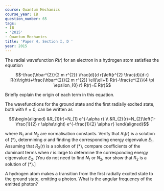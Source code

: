 ```yaml
---
course: Quantum Mechanics
course_year: IB
question_number: 65
tags:
- IB
- '2015'
- Quantum Mechanics
title: 'Paper 4, Section I, D '
year: 2015
---
```




The radial wavefunction $R(r)$ for an electron in a hydrogen atom satisfies the equation

$$-\frac{\hbar^{2}}{2 m r^{2}} \frac{d}{d r}\left(r^{2} \frac{d}{d r} R(r)\right)+\frac{\hbar^{2}}{2 m r^{2}} \ell(\ell+1) R(r)-\frac{e^{2}}{4 \pi \epsilon_{0} r} R(r)=E R(r)$$

Briefly explain the origin of each term in this equation.

The wavefunctions for the ground state and the first radially excited state, both with $\ell=0$, can be written as

$$\begin{aligned}
&R_{1}(r)=N_{1} e^{-\alpha r} \\
&R_{2}(r)=N_{2}\left(1-\frac{1}{2} r \alpha\right) e^{-\frac{1}{2} \alpha r}
\end{aligned}$$

where $N_{1}$ and $N_{2}$ are normalisation constants. Verify that $R_{1}(r)$ is a solution of $(*)$, determining $\alpha$ and finding the corresponding energy eigenvalue $E_{1}$. Assuming that $R_{2}(r)$ is a solution of $(*)$, compare coefficients of the dominant terms when $r$ is large to determine the corresponding energy eigenvalue $E_{2}$. [You do not need to find $N_{1}$ or $N_{2}$, nor show that $R_{2}$ is a solution of $\left.(*) .\right]$

A hydrogen atom makes a transition from the first radially excited state to the ground state, emitting a photon. What is the angular frequency of the emitted photon?